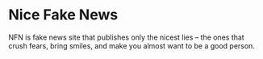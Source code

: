 # Nice Fake News

NFN is fake news site that publishes only the nicest lies – the ones that crush fears, bring smiles, and make you almost want to be a good person.
